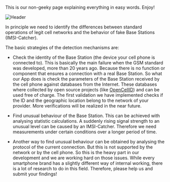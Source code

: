 This is our non-geeky page explaining everything in easy words. Enjoy!

![Header](https://spideroak.com/share/IFEU2U2JINCA/GitHub/home/SecUpwN/SpiderOak/DOCUMENTATION/GeneralOverview_Header.jpg)

In principle we need to identify the differences between standard operations of legit cell networks and the behavior of fake Base Stations (IMSI-Catcher). 

The basic strategies of the detection mechanisms are:

* Check the identity of the Base Station (the device your cell phone is connected to).
This is basically the main failure when the GSM standard was developed, more than 20 years ago. Because there is no function or component that ensures a connection with a real Base Station. 
So what our App does is check the parameters of the Base Station received by the cell phone against databases from the Internet. These databases where collected by open source projects (like [OpenCellID](http://opencellid.org/)) and can be used free of charge. 
The first validation we have implemented checks if the ID and the geographic location belong to the network of your provider. More verifications will be realized in the near future.

* Find unusual behaviour of the Base Station. This can be achieved with analysing statistic calculations. 
A suddenly rising signal strength to an unusual level can be caused by an IMSI-Catcher. Therefore we need measurements under certain conditions over a longer period of time. 

* Another way to find unusual behaviour can be obtained by analysing the protocol of the current connection. But this is not supported by the network or by the cell phone.  So this is the heavy part in our development and we are working hard on those issues. While every smartphone brand has a slightly different way of internal working, there is a lot of research to do in this field. Therefore, please help us and submit your findings!
